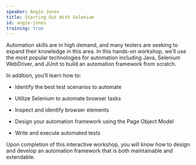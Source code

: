 ```yaml
---
speaker: Angie Jones
title: Starting Out With Selenium
id: angie-jones
training: true
---
```


Automation skills are in high demand, and many testers are seeking to expand their knowledge in this area. In this hands-on workshop, we’ll use the most popular technologies for automation including Java, Selenium WebDriver, and JUnit to build an automation framework from scratch.

In addition, you’ll learn how to:

  * Identify the best test scenarios to automate

  * Utilize Selenium to automate browser tasks

  * Inspect and identify browser elements

  * Design your automation framework using the Page Object Model

  * Write and execute automated tests

Upon completion of this interactive workshop, you will know how to design and develop an automation framework that is both maintainable and extendable.
